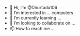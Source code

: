 - 👋 Hi, I’m @Dhurtado106
- 👀 I’m interested in ... computers 
- 🌱 I’m currently learning ...
- 💞️ I’m looking to collaborate on ...
- 📫 How to reach me ... 

<!---
Dhurtado106/Dhurtado106 is a ✨ special ✨ repository because its `README.md` (this file) appears on your GitHub profile.
You can click the Preview link to take a look at your changes.
--->
